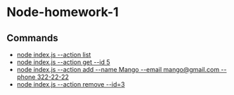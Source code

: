 # Node-homework-1
## Commands
- [node index.js --action list](https://monosnap.com/file/c7wQl4pmfB5ECIVc3zyC4NZSTZrug2) 
- [node index.js --action get --id 5](https://monosnap.com/file/8b2nRmYApwUjbpeK1zU3nm5quQwPIf)
- [node index.js --action add --name Mango --email mango@gmail.com --phone 322-22-22](https://monosnap.com/file/OolKfsXr9HAh2trOLrVgFesiMwvKvp)
- [node index.js --action remove --id=3](https://monosnap.com/file/fLvj0KwkLKuJPEhR1Jw0LOPOJbMPnX)
